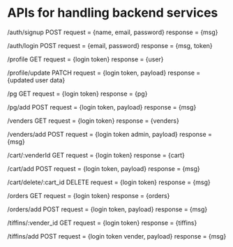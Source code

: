 # APIs for handling backend services

/auth/signup    POST
    request = {name, email, password}
    response = {msg}

/auth/login     POST
    request = {email, password}
    response = {msg, token}

/profile        GET
    request = {login token}
    response = {user}

/profile/update PATCH
    request = {login token, payload}
    response = {updated user data}

/pg             GET
    request = {login token}
    response = {pg}

/pg/add         POST
    request = {login token, payload}
    response = {msg}

/venders        GET
    request = {login token}
    response = {venders}

/venders/add    POST
    request = {login token admin, payload}
    response = {msg}

/cart/:venderId     GET
    request = {login token}
    response = {cart}

/cart/add           POST
    request = {login token, payload}
    response = {msg}

/cart/delete/:cart_id   DELETE
    request = {login token}
    response = {msg}

/orders         GET
    request = {login token}
    response = {orders}

/orders/add     POST
    request = {login token, payload}
    response = {msg}

/tiffins/:vender_id     GET
    request = {login token}
    response = {tiffins}

/tiffins/add    POST
    request = {login token vender, payload}
    response = {msg}